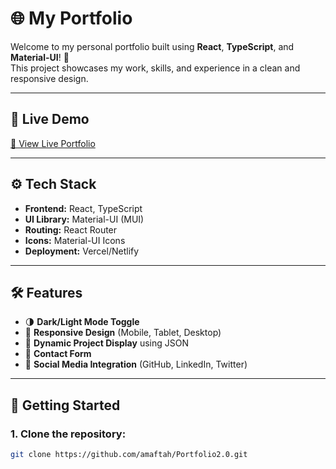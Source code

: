 # 🌐 **My Portfolio**

Welcome to my personal portfolio built using **React**, **TypeScript**, and **Material-UI**! 🚀  
This project showcases my work, skills, and experience in a clean and responsive design.

---

## 📸 **Live Demo**

[🔗 View Live Portfolio](https://your-portfolio-link.vercel.app)

---

## ⚙️ **Tech Stack**

- **Frontend:** React, TypeScript
- **UI Library:** Material-UI (MUI)
- **Routing:** React Router
- **Icons:** Material-UI Icons
- **Deployment:** Vercel/Netlify

---

## 🛠️ **Features**

- 🌗 **Dark/Light Mode Toggle**
- 📱 **Responsive Design** (Mobile, Tablet, Desktop)
- 📂 **Dynamic Project Display** using JSON
- 💬 **Contact Form**
- 🔗 **Social Media Integration** (GitHub, LinkedIn, Twitter)

---

## 🚀 **Getting Started**

### **1. Clone the repository:**
```bash
git clone https://github.com/amaftah/Portfolio2.0.git
